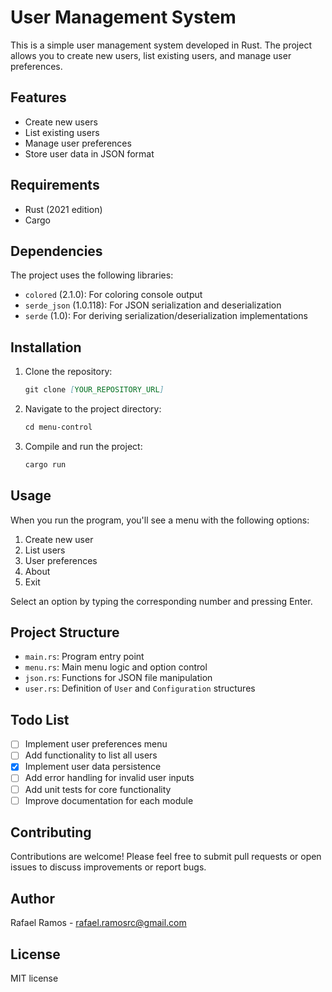 # User Management System

This is a simple user management system developed in Rust. The project allows you to create new users, list existing users, and manage user preferences.

## Features

- Create new users
- List existing users
- Manage user preferences
- Store user data in JSON format

## Requirements

- Rust (2021 edition)
- Cargo

## Dependencies

The project uses the following libraries:

- `colored` (2.1.0): For coloring console output
- `serde_json` (1.0.118): For JSON serialization and deserialization
- `serde` (1.0): For deriving serialization/deserialization implementations

## Installation

1. Clone the repository:
   ```markdown
   git clone [YOUR_REPOSITORY_URL]
   ```

2. Navigate to the project directory:
   ```markdown
   cd menu-control
   ```

3. Compile and run the project:
   ```markdown
   cargo run
   ```

## Usage

When you run the program, you'll see a menu with the following options:

1. Create new user
2. List users
3. User preferences
4. About
5. Exit

Select an option by typing the corresponding number and pressing Enter.

## Project Structure

- `main.rs`: Program entry point
- `menu.rs`: Main menu logic and option control
- `json.rs`: Functions for JSON file manipulation
- `user.rs`: Definition of `User` and `Configuration` structures

## Todo List

- [ ] Implement user preferences menu
- [ ] Add functionality to list all users
- [X] Implement user data persistence
- [ ] Add error handling for invalid user inputs
- [ ] Add unit tests for core functionality
- [ ] Improve documentation for each module

## Contributing

Contributions are welcome! Please feel free to submit pull requests or open issues to discuss improvements or report bugs.

## Author

Rafael Ramos - rafael.ramosrc@gmail.com

## License

MIT license
